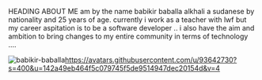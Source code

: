HEADING ABOUT ME
am by the name babikir baballa alkhali a sudanese by nationality and 25 years of age. currently i work as a teacher with lwf but my career aspitation is to be a software developer .. i also have the aim and ambition to bring changes to my entire community in terms of technology ....
<!--image-->
![babikir-baballa]()https://avatars.githubusercontent.com/u/93642730?s=400&u=142a49eb464f5c079745f5de9514947dec20154d&v=4